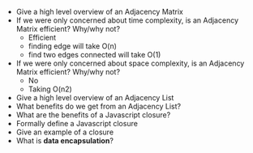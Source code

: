 
-  Give a high level overview of an Adjacency Matrix
-  If we were only concerned about time complexity, is an Adjacency Matrix efficient? Why/why not? 
    - Efficient
    - finding edge will take O(n)
    - find two edges  connected will take O(1)
-  If we were only concerned about space complexity, is an Adjacency Matrix efficient? Why/why not?
    - No
    - Taking O(n2)
-  Give a high level overview of an Adjacency List
-  What benefits do we get from an Adjacency List?
- What are the benefits of a Javascript closure?
- Formally define a Javascript closure
-  Give an example of a closure
-  What is **data encapsulation**?
